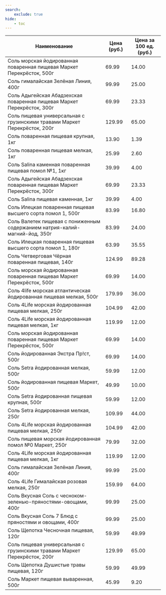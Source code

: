 ```yaml
---
search:
    exclude: true
hide:
    - toc
---
```


| Наименование | Цена (руб.) | Цена за 100 ед. (руб.) |
| -- | -- | -- |
| Соль морская йодированная поваренная пищевая Маркет Перекрёсток, 500г | 69.99 | 14.00 |
| Соль гималайская Зелёная Линия, 400г | 99.99 | 25.00 |
| Соль Адыгейская Абадзехская поваренная пищевая Маркет Перекрёсток, 300г | 69.99 | 23.33 |
| Соль пищевая универсальная с грузинскими травами Маркет Перекрёсток, 200г | 129.99 | 65.00 |
| Соль поваренная пищевая крупная, 1кг | 13.90 | 1.39 |
| Соль поваренная пищевая мелкая, 1кг | 25.99 | 2.60 |
| Соль Salina каменная поваренная пищевая помол №1, 1кг | 39.99 | 4.00 |
| Соль Адыгейская Абадзехская поваренная пищевая Маркет Перекрёсток, 300г | 69.99 | 23.33 |
| Соль Salina пищевая каменная, 1кг | 39.99 | 4.00 |
| Соль Илецкая поваренная пищевая высшего сорта помол 1, 500г | 83.99 | 16.80 |
| Соль Валетек пищевая с пониженным содержанием натрия-калий-магний-йод, 350г | 83.99 | 24.00 |
| Соль Илецкая поваренная пищевая высшего сорта помол 1, 180г | 63.99 | 35.55 |
| Соль Четверговая Чёрная поваренная пищевая, 140г | 124.99 | 89.28 |
| Соль морская йодированная поваренная пищевая Маркет Перекрёсток, 500г | 69.99 | 14.00 |
| Соль 4life морская атлантическая йодированная пищевая мелкая, 500г | 179.99 | 36.00 |
| Соль 4Life морская йодированная пищевая мелкая, 250г | 104.99 | 42.00 |
| Соль 4Life морская йодированная пищевая мелкая, 1кг | 119.99 | 12.00 |
| Соль морская йодированная поваренная пищевая Маркет Перекрёсток, 500г | 69.99 | 14.00 |
| Соль йодированная Экстра Пр!ст, 500г | 69.99 | 14.00 |
| Соль Setra йодированная мелкая, 500г | 59.99 | 12.00 |
| Соль йодированная пищевая Маркет, 500г | 49.99 | 10.00 |
| Соль Setra йодированная пищевая крупная, 500г | 59.99 | 12.00 |
| Соль Setra йодированная мелкая, 250г | 109.99 | 44.00 |
| Соль 4Life морская йодированная пищевая мелкая, 250г | 104.99 | 42.00 |
| Соль пищевая морская йодированная помол №0 Маркет, 250г | 79.99 | 32.00 |
| Соль 4Life морская йодированная пищевая мелкая, 1кг | 119.99 | 12.00 |
| Соль гималайская Зелёная Линия, 400г | 99.99 | 25.00 |
| Соль 4Life Гималайская розовая мелкая, 250г | 159.99 | 64.00 |
| Соль Вкусная Соль с чесноком-зеленью-пряностями-овощами, 400г | 99.99 | 25.00 |
| Соль Вкусная Соль 7 Блюд с пряностями и овощами, 400г | 99.99 | 25.00 |
| Соль Щепотка Чесночная пищевая, 120г | 59.99 | 49.99 |
| Соль пищевая универсальная с грузинскими травами Маркет Перекрёсток, 200г | 129.99 | 65.00 |
| Соль Щепотка Душистые травы пищевая, 120г | 59.99 | 49.99 |
| Соль Маркет пищевая вываренная, 500г | 45.99 | 9.20 |
